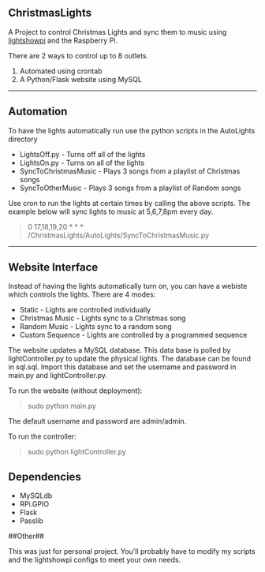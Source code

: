 ChristmasLights
----

A Project to control Christmas Lights and sync them to music using [lightshowpi](https://bitbucket.org/togiles/lightshowpi/wiki/Home) and the Raspberry Pi.

There are 2 ways to control up to 8 outlets. 
 1. Automated using crontab
 2. A Python/Flask website using MySQL
 
----
## Automation

To have the lights automatically run use the python scripts in the AutoLights directory
* LightsOff.py - Turns off all of the lights
* LightsOn.py - Turns on all of the lights
* SyncToChristmasMusic - Plays 3 songs from a playlist of Christmas songs
* SyncToOtherMusic - Plays 3 songs from a playlist of Random songs

Use cron to run the lights at certain times by calling the above scripts. The example below will sync lights to music at 5,6,7,8pm every day.
> 0 17,18,19,20 * * * /ChristmasLights/AutoLights/SyncToChristmasMusic.py

----
## Website Interface

Instead of having the lights automatically turn on, you can have a webiste which controls the lights. There are 4 modes:
* Static - Lights are controlled individually
* Christmas Music - Lights sync to a Christmas song
* Random Music - Lights sync to a random song
* Custom Sequence - Lights are controlled by a programmed sequence

The website updates a MySQL database. This data base is polled by lightController.py to update the physical lights. The database can be found in sql.sql. Import this database and set the username and password in main.py and lightController.py.

To run the website (without deployment):
> sudo python main.py

The default username and password are admin/admin.

To run the controller:
> sudo python lightController.py

## Dependencies

* MySQLdb
* RPi.GPIO
* Flask
* Passlib

##Other##

This was just for personal project. You'll probably have to modify my scripts and the lightshowpi configs to meet your own needs. 


 
 
